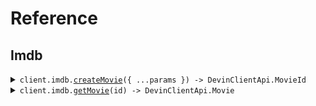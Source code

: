 # Reference

## Imdb

<details><summary><code>client.imdb.<a href="/src/api/resources/imdb/client/Client.ts">createMovie</a>({ ...params }) -> DevinClientApi.MovieId</code></summary>
<dl>
<dd>

#### 📝 Description

<dl>
<dd>

<dl>
<dd>

Add a movie to the database

</dd>
</dl>
</dd>
</dl>

#### 🔌 Usage

<dl>
<dd>

<dl>
<dd>

```typescript
await client.imdb.createMovie({
    title: "title",
    rating: 1.1,
});
```

</dd>
</dl>
</dd>
</dl>

#### ⚙️ Parameters

<dl>
<dd>

<dl>
<dd>

**request:** `DevinClientApi.CreateMovieRequest`

</dd>
</dl>

<dl>
<dd>

**requestOptions:** `Imdb.RequestOptions`

</dd>
</dl>
</dd>
</dl>

</dd>
</dl>
</details>

<details><summary><code>client.imdb.<a href="/src/api/resources/imdb/client/Client.ts">getMovie</a>(id) -> DevinClientApi.Movie</code></summary>
<dl>
<dd>

#### 📝 Description

<dl>
<dd>

<dl>
<dd>

Retrieve a movie from the database based on the ID

</dd>
</dl>
</dd>
</dl>

#### 🔌 Usage

<dl>
<dd>

<dl>
<dd>

```typescript
await client.imdb.getMovie("tt0111161");
```

</dd>
</dl>
</dd>
</dl>

#### ⚙️ Parameters

<dl>
<dd>

<dl>
<dd>

**id:** `DevinClientApi.MovieId`

</dd>
</dl>

<dl>
<dd>

**requestOptions:** `Imdb.RequestOptions`

</dd>
</dl>
</dd>
</dl>

</dd>
</dl>
</details>

